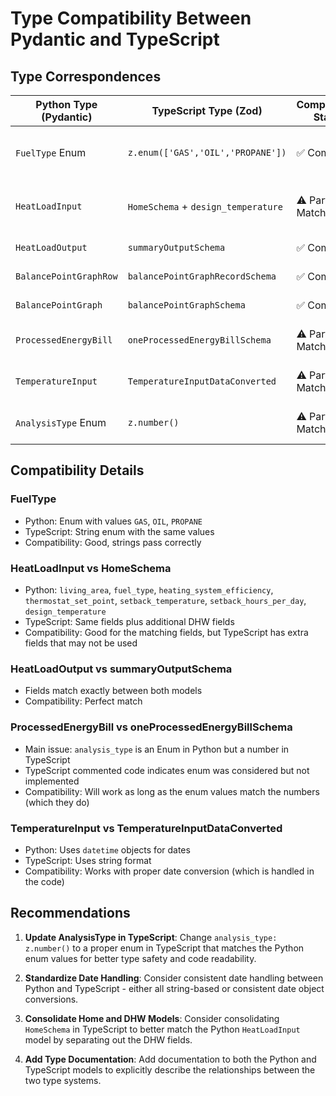# Type Compatibility Between Pydantic and TypeScript

## Type Correspondences

| Python Type (Pydantic) | TypeScript Type (Zod) | Compatibility Status | Notes |
|------------------------|------------------------|----------------------|-------|
| `FuelType` Enum        | `z.enum(['GAS','OIL','PROPANE'])` | ✅ Compatible | Python uses enum values, TS uses string values, but they're compatible |
| `HeatLoadInput`        | `HomeSchema` + `design_temperature` | ⚠️ Partial Match | TS has additional fields (`numberOfOccupants`, etc) |
| `HeatLoadOutput`       | `summaryOutputSchema` | ✅ Compatible | Fields match exactly |
| `BalancePointGraphRow` | `balancePointGraphRecordSchema` | ✅ Compatible | Fields match exactly |
| `BalancePointGraph`    | `balancePointGraphSchema` | ✅ Compatible | Fields match exactly |
| `ProcessedEnergyBill`  | `oneProcessedEnergyBillSchema` | ⚠️ Partial Match | `analysis_type` is Enum in Python but number in TS |
| `TemperatureInput`     | `TemperatureInputDataConverted` | ⚠️ Partial Match | Python uses `datetime`, TS uses string |
| `AnalysisType` Enum    | `z.number()` | ⚠️ Partial Match | Should use enum values in TS for better type safety |

## Compatibility Details

### FuelType
- Python: Enum with values `GAS`, `OIL`, `PROPANE` 
- TypeScript: String enum with the same values
- Compatibility: Good, strings pass correctly

### HeatLoadInput vs HomeSchema
- Python: `living_area`, `fuel_type`, `heating_system_efficiency`, `thermostat_set_point`, `setback_temperature`, `setback_hours_per_day`, `design_temperature`
- TypeScript: Same fields plus additional DHW fields
- Compatibility: Good for the matching fields, but TypeScript has extra fields that may not be used

### HeatLoadOutput vs summaryOutputSchema
- Fields match exactly between both models
- Compatibility: Perfect match

### ProcessedEnergyBill vs oneProcessedEnergyBillSchema
- Main issue: `analysis_type` is an Enum in Python but a number in TypeScript
- TypeScript commented code indicates enum was considered but not implemented
- Compatibility: Will work as long as the enum values match the numbers (which they do)

### TemperatureInput vs TemperatureInputDataConverted
- Python: Uses `datetime` objects for dates
- TypeScript: Uses string format
- Compatibility: Works with proper date conversion (which is handled in the code)

## Recommendations

1. **Update AnalysisType in TypeScript**: Change `analysis_type: z.number()` to a proper enum in TypeScript that matches the Python enum values for better type safety and code readability.

2. **Standardize Date Handling**: Consider consistent date handling between Python and TypeScript - either all string-based or consistent date object conversions.

3. **Consolidate Home and DHW Models**: Consider consolidating `HomeSchema` in TypeScript to better match the Python `HeatLoadInput` model by separating out the DHW fields.

4. **Add Type Documentation**: Add documentation to both the Python and TypeScript models to explicitly describe the relationships between the two type systems.